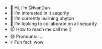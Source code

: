 - 👋 Hi, I’m @IvanDun
- 👀 I’m interested in it sequrity
- 🌱 I’m currently learning phyton
- 💞️ I’m looking to collaborate on all sequrity
- 📫 How to reach me call me :)
- 😄 Pronouns: ...
- ⚡ Fun fact: wow 

<!---
IvanDun/IvanDun is a ✨ special ✨ repository because its `README.md` (this file) appears on your GitHub profile.
You can click the Preview link to take a look at your changes.
--->
